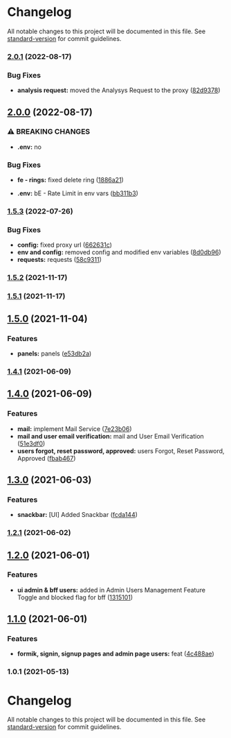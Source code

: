 # Changelog

All notable changes to this project will be documented in this file. See [standard-version](https://github.com/conventional-changelog/standard-version) for commit guidelines.

### [2.0.1](https://github.com/nu-c3lab/satyrn-ux/compare/v2.0.0...v2.0.1) (2022-08-17)


### Bug Fixes

* **analysis request:** moved the Analysys Request to the proxy ([82d9378](https://github.com/nu-c3lab/satyrn-ux/commit/82d9378bb1c421278d50c3aea35f27b7cdee9140))

## [2.0.0](https://github.com/nu-c3lab/satyrn-ux/compare/v1.5.3...v2.0.0) (2022-08-17)


### ⚠ BREAKING CHANGES

* **.env:** no

### Bug Fixes

* **fe - rings:** fixed delete ring ([1886a21](https://github.com/nu-c3lab/satyrn-ux/commit/1886a2185cfa85fa1b27ea3a1a11941589cb8b2b))


* **.env:** bE - Rate Limit in env vars ([bb311b3](https://github.com/nu-c3lab/satyrn-ux/commit/bb311b370a51af8aebfc27837f4d6ce258c82ec4))

### [1.5.3](https://github.com/nu-c3lab/satyrn-ux/compare/v1.5.2...v1.5.3) (2022-07-26)


### Bug Fixes

* **config:** fixed proxy url ([662631c](https://github.com/nu-c3lab/satyrn-ux/commit/662631ca28dd598d695ec0dad6f15903ffd8cecd))
* **env and config:** removed config and modified env variables ([8d0db96](https://github.com/nu-c3lab/satyrn-ux/commit/8d0db96be6181d28df85ab7f39b60fc95fc50927))
* **requests:** requests ([58c9311](https://github.com/nu-c3lab/satyrn-ux/commit/58c93118a23055d0774c57136f4466521389903d))

### [1.5.2](https://github.com/nu-c3lab/satyrn-ux/compare/v1.5.1...v1.5.2) (2021-11-17)

### [1.5.1](https://github.com/nu-c3lab/satyrn-ux/compare/v1.5.0...v1.5.1) (2021-11-17)

## [1.5.0](https://github.com/nu-c3lab/satyrn-ux/compare/v1.4.1...v1.5.0) (2021-11-04)

 
### Features

* **panels:** panels ([e53db2a](https://github.com/nu-c3lab/satyrn-ux/commit/e53db2a534706227e427d13ddcc4ea78a368fb69))

### [1.4.1](https://github.com/nu-c3lab/satyrn-ux/compare/v1.4.0...v1.4.1) (2021-06-09)

## [1.4.0](https://github.com/nu-c3lab/satyrn-ux/compare/v1.3.0...v1.4.0) (2021-06-09)


### Features

* **mail:** implement Mail Service ([7e23b06](https://github.com/nu-c3lab/satyrn-ux/commit/7e23b0688a7b17423b2808a3684ef3e5b3b82a93))
* **mail and user email verification:** mail and User Email Verification ([51e3df0](https://github.com/nu-c3lab/satyrn-ux/commit/51e3df042d3b1603ce10b53936ee03034e8e6ae1))
* **users forgot, reset password, approved:** users Forgot, Reset Password, Approved ([fbab467](https://github.com/nu-c3lab/satyrn-ux/commit/fbab467a9b8bb14f924cfc14adc791696fe1a3da))

## [1.3.0](https://github.com/nu-c3lab/satyrn-ux/compare/v1.2.1...v1.3.0) (2021-06-03)


### Features

* **snackbar:** [UI] Added Snackbar ([fcda144](https://github.com/nu-c3lab/satyrn-ux/commit/fcda1449578ffa0c463b7a7fc643100150468ae0))

### [1.2.1](https://github.com/nu-c3lab/satyrn-ux/compare/v1.2.0...v1.2.1) (2021-06-02)

## [1.2.0](https://github.com/nu-c3lab/satyrn-ux/compare/v1.1.0...v1.2.0) (2021-06-01)


### Features

* **ui admin & bff users:** added in Admin Users Management Feature Toggle and blocked flag for bff ([1315101](https://github.com/nu-c3lab/satyrn-ux/commit/1315101e2f6a0377d93f92257ed2f80e3ba8a516))

## [1.1.0](https://github.com/nu-c3lab/satyrn-ux/compare/v1.0.1...v1.1.0) (2021-06-01)


### Features

* **formik, signin, signup pages and admin page users:** feat ([4c488ae](https://github.com/nu-c3lab/satyrn-ux/commit/4c488aec98ff70075d0917c437b1eec6ecc4b0f3))

### 1.0.1 (2021-05-13)

# Changelog

All notable changes to this project will be documented in this file. See [standard-version](https://github.com/conventional-changelog/standard-version) for commit guidelines.